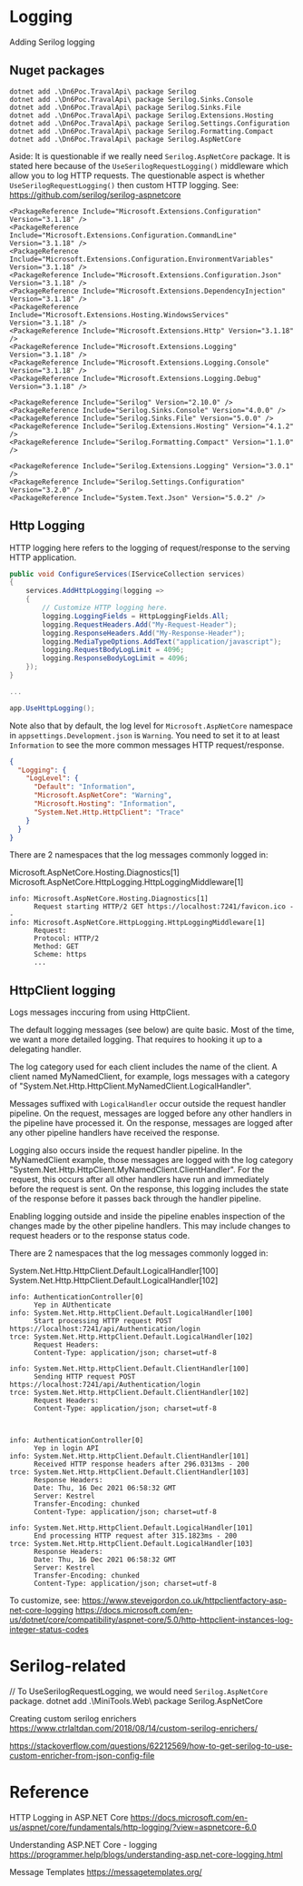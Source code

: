 # Logging

Adding Serilog logging

## Nuget packages

```
dotnet add .\Dn6Poc.TravalApi\ package Serilog
dotnet add .\Dn6Poc.TravalApi\ package Serilog.Sinks.Console
dotnet add .\Dn6Poc.TravalApi\ package Serilog.Sinks.File
dotnet add .\Dn6Poc.TravalApi\ package Serilog.Extensions.Hosting
dotnet add .\Dn6Poc.TravalApi\ package Serilog.Settings.Configuration
dotnet add .\Dn6Poc.TravalApi\ package Serilog.Formatting.Compact
dotnet add .\Dn6Poc.TravalApi\ package Serilog.AspNetCore
```

Aside: It is questionable if we really need `Serilog.AspNetCore` package.
       It is stated here because of the `UseSerilogRequestLogging()` middleware which allow you to log HTTP requests.
       The questionable aspect is whether `UseSerilogRequestLogging()` then custom HTTP logging.
       See: https://github.com/serilog/serilog-aspnetcore


```xml:reference only (From Rabbit project)
<PackageReference Include="Microsoft.Extensions.Configuration" Version="3.1.18" />
<PackageReference Include="Microsoft.Extensions.Configuration.CommandLine" Version="3.1.18" />
<PackageReference Include="Microsoft.Extensions.Configuration.EnvironmentVariables" Version="3.1.18" />
<PackageReference Include="Microsoft.Extensions.Configuration.Json" Version="3.1.18" />
<PackageReference Include="Microsoft.Extensions.DependencyInjection" Version="3.1.18" />
<PackageReference Include="Microsoft.Extensions.Hosting.WindowsServices" Version="3.1.18" />
<PackageReference Include="Microsoft.Extensions.Http" Version="3.1.18" />
<PackageReference Include="Microsoft.Extensions.Logging" Version="3.1.18" />
<PackageReference Include="Microsoft.Extensions.Logging.Console" Version="3.1.18" />
<PackageReference Include="Microsoft.Extensions.Logging.Debug" Version="3.1.18" />

<PackageReference Include="Serilog" Version="2.10.0" />
<PackageReference Include="Serilog.Sinks.Console" Version="4.0.0" />
<PackageReference Include="Serilog.Sinks.File" Version="5.0.0" />
<PackageReference Include="Serilog.Extensions.Hosting" Version="4.1.2" />
<PackageReference Include="Serilog.Formatting.Compact" Version="1.1.0" />

<PackageReference Include="Serilog.Extensions.Logging" Version="3.0.1" />
<PackageReference Include="Serilog.Settings.Configuration" Version="3.2.0" />
<PackageReference Include="System.Text.Json" Version="5.0.2" />
```


## Http Logging

HTTP logging here refers to the logging of request/response to the serving HTTP application.

```cs
public void ConfigureServices(IServiceCollection services)
{
    services.AddHttpLogging(logging =>
    {
        // Customize HTTP logging here.
        logging.LoggingFields = HttpLoggingFields.All;
        logging.RequestHeaders.Add("My-Request-Header");
        logging.ResponseHeaders.Add("My-Response-Header");
        logging.MediaTypeOptions.AddText("application/javascript");
        logging.RequestBodyLogLimit = 4096;
        logging.ResponseBodyLogLimit = 4096;
    });
}

...

app.UseHttpLogging();
```

Note also that by default, the log level for `Microsoft.AspNetCore` namespace in `appsettings.Development.json` is `Warning`.
You need to set it to at least `Information` to see the more common messages HTTP request/response.

```json
{
  "Logging": {
    "LogLevel": {
      "Default": "Information",
      "Microsoft.AspNetCore": "Warning",
      "Microsoft.Hosting": "Information",
      "System.Net.Http.HttpClient": "Trace"
    }
  }
}

```




There are 2 namespaces that the log messages commonly logged in: 

Microsoft.AspNetCore.Hosting.Diagnostics[1]
Microsoft.AspNetCore.HttpLogging.HttpLoggingMiddleware[1]

```log:example
info: Microsoft.AspNetCore.Hosting.Diagnostics[1]
      Request starting HTTP/2 GET https://localhost:7241/favicon.ico - -
info: Microsoft.AspNetCore.HttpLogging.HttpLoggingMiddleware[1]
      Request:
      Protocol: HTTP/2
      Method: GET
      Scheme: https
      ...
```




## HttpClient logging

Logs messages inccuring from using HttpClient.

The default logging messages (see below) are quite basic.
Most of the time, we want a more detailed logging.
That requires to hooking it up to a delegating handler.



The log category used for each client includes the name of the client. 
A client named MyNamedClient, for example, logs messages with a category of "System.Net.Http.HttpClient.MyNamedClient.LogicalHandler".

Messages suffixed with `LogicalHandler` occur outside the request handler pipeline. 
On the request, messages are logged before any other handlers in the pipeline have processed it.
On the response, messages are logged after any other pipeline handlers have received the response.

Logging also occurs inside the request handler pipeline. 
In the MyNamedClient example, those messages are logged with the log category "System.Net.Http.HttpClient.MyNamedClient.ClientHandler". 
For the request, this occurs after all other handlers have run and immediately before the request is sent. 
On the response, this logging includes the state of the response before it passes back through the handler pipeline.

Enabling logging outside and inside the pipeline enables inspection of the changes made by the other pipeline handlers. 
This may include changes to request headers or to the response status code.


There are 2 namespaces that the log messages commonly logged in: 

System.Net.Http.HttpClient.Default.LogicalHandler[100]
System.Net.Http.HttpClient.Default.LogicalHandler[102]


```log:Example
info: AuthenticationController[0]
      Yep in AUthenticate
info: System.Net.Http.HttpClient.Default.LogicalHandler[100]
      Start processing HTTP request POST https://localhost:7241/api/Authentication/login
trce: System.Net.Http.HttpClient.Default.LogicalHandler[102]
      Request Headers:
      Content-Type: application/json; charset=utf-8

info: System.Net.Http.HttpClient.Default.ClientHandler[100]
      Sending HTTP request POST https://localhost:7241/api/Authentication/login
trce: System.Net.Http.HttpClient.Default.ClientHandler[102]
      Request Headers:
      Content-Type: application/json; charset=utf-8



info: AuthenticationController[0]
      Yep in login API
info: System.Net.Http.HttpClient.Default.ClientHandler[101]
      Received HTTP response headers after 296.0313ms - 200
trce: System.Net.Http.HttpClient.Default.ClientHandler[103]
      Response Headers:
      Date: Thu, 16 Dec 2021 06:58:32 GMT
      Server: Kestrel
      Transfer-Encoding: chunked
      Content-Type: application/json; charset=utf-8

info: System.Net.Http.HttpClient.Default.LogicalHandler[101]
      End processing HTTP request after 315.1823ms - 200
trce: System.Net.Http.HttpClient.Default.LogicalHandler[103]
      Response Headers:
      Date: Thu, 16 Dec 2021 06:58:32 GMT
      Server: Kestrel
      Transfer-Encoding: chunked
      Content-Type: application/json; charset=utf-8
```



To customize, see:
https://www.stevejgordon.co.uk/httpclientfactory-asp-net-core-logging
https://docs.microsoft.com/en-us/dotnet/core/compatibility/aspnet-core/5.0/http-httpclient-instances-log-integer-status-codes



# Serilog-related

// To UseSerilogRequestLogging, we would need `Serilog.AspNetCore` package.
dotnet add .\MiniTools.Web\ package Serilog.AspNetCore

Creating custom serilog enrichers
https://www.ctrlaltdan.com/2018/08/14/custom-serilog-enrichers/


https://stackoverflow.com/questions/62212569/how-to-get-serilog-to-use-custom-enricher-from-json-config-file


# Reference

HTTP Logging in ASP.NET Core
https://docs.microsoft.com/en-us/aspnet/core/fundamentals/http-logging/?view=aspnetcore-6.0

Understanding ASP.NET Core - logging
https://programmer.help/blogs/understanding-asp.net-core-logging.html

Message Templates
https://messagetemplates.org/
